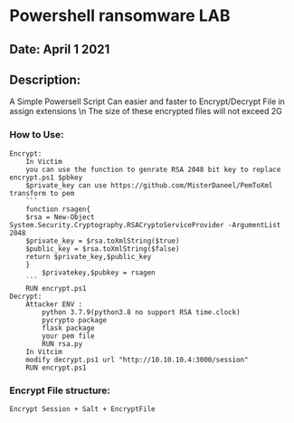 # Powershell ransomware LAB
## Date: April 1 2021 

## Description:
A Simple Powersell Script Can easier and faster to Encrypt/Decrypt File in assign extensions \n
The size of these encrypted files will not exceed 2G

### How to Use:
	Encrypt:
		In Victim
		you can use the function to genrate RSA 2048 bit key to replace encrypt.ps1 $pbkey
		$private_key can use https://github.com/MisterDaneel/PemToXml transform to pem 
		```
		function rsagen{
		$rsa = New-Object System.Security.Cryptography.RSACryptoServiceProvider -ArgumentList 2048
		$private_key = $rsa.toXmlString($true)
		$public_key = $rsa.toXmlString($false)
		return $private_key,$public_key
		}
        	$privatekey,$pubkey = rsagen
		```
		RUN encrypt.ps1
	Decrypt:
		Attacker ENV :
			python 3.7.9(python3.8 no support RSA time.clock)
			pycrypto package
			flask package
			your pem file
			RUN rsa.py
		In Vitcim
		modify decrypt.ps1 url "http://10.10.10.4:3000/session"
		RUN encrypt.ps1

### Encrypt File structure:
	Encrypt Session + Salt + EncryptFile
